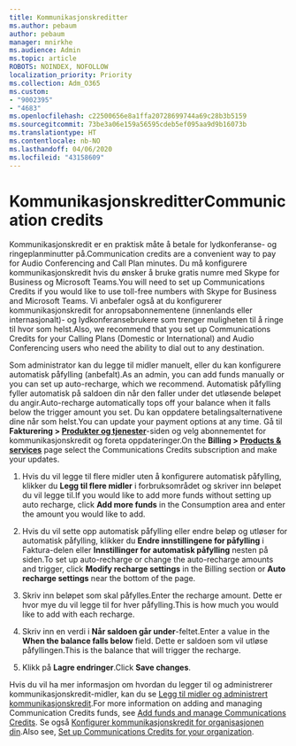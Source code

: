 ```yaml
---
title: Kommunikasjonskreditter
ms.author: pebaum
author: pebaum
manager: mnirkhe
ms.audience: Admin
ms.topic: article
ROBOTS: NOINDEX, NOFOLLOW
localization_priority: Priority
ms.collection: Adm_O365
ms.custom:
- "9002395"
- "4683"
ms.openlocfilehash: c22500656e8a1ffa20728699744a69c28b3b5159
ms.sourcegitcommit: 73be3a06e159a56595cdeb5ef095aa9d9b16073b
ms.translationtype: HT
ms.contentlocale: nb-NO
ms.lasthandoff: 04/06/2020
ms.locfileid: "43158609"
---
```

# <a name="communication-credits"></a><span data-ttu-id="20c7b-102">Kommunikasjonskreditter</span><span class="sxs-lookup"><span data-stu-id="20c7b-102">Communication credits</span></span>

<span data-ttu-id="20c7b-103">Kommunikasjonskredit er en praktisk måte å betale for lydkonferanse- og ringeplanminutter på.</span><span class="sxs-lookup"><span data-stu-id="20c7b-103">Communication credits are a convenient way to pay for Audio Conferencing and Call Plan minutes.</span></span>  <span data-ttu-id="20c7b-104">Du må konfigurere kommunikasjonskredit hvis du ønsker å bruke gratis numre med Skype for Business og Microsoft Teams.</span><span class="sxs-lookup"><span data-stu-id="20c7b-104">You will need to set up Communications Credits if you would like to use toll-free numbers with Skype for Business and Microsoft Teams.</span></span>  <span data-ttu-id="20c7b-105">Vi anbefaler også at du konfigurerer kommunikasjonskredit for anropsabonnementene (innenlands eller internasjonalt)- og lydkonferansebrukere som trenger muligheten til å ringe til hvor som helst.</span><span class="sxs-lookup"><span data-stu-id="20c7b-105">Also, we recommend that you set up Communications Credits for your Calling Plans (Domestic or International) and Audio Conferencing users who need the ability to dial out to any destination.</span></span>

<span data-ttu-id="20c7b-106">Som administrator kan du legge til midler manuelt, eller du kan konfigurere automatisk påfylling (anbefalt).</span><span class="sxs-lookup"><span data-stu-id="20c7b-106">As an admin, you can add funds manually or you can set up auto-recharge, which we recommend.</span></span>  <span data-ttu-id="20c7b-107">Automatisk påfylling fyller automatisk på saldoen din når den faller under det utløsende beløpet du angir.</span><span class="sxs-lookup"><span data-stu-id="20c7b-107">Auto-recharge automatically tops off your balance when it falls below the trigger amount you set.</span></span>  <span data-ttu-id="20c7b-108">Du kan oppdatere betalingsalternativene dine når som helst.</span><span class="sxs-lookup"><span data-stu-id="20c7b-108">You can update your payment options at any time.</span></span> <span data-ttu-id="20c7b-109">Gå til **Fakturering > [Produkter og tjenester](https://go.microsoft.com/fwlink/p/?linkid=842054)**-siden og velg abonnementet for kommunikasjonskredit og foreta oppdateringer.</span><span class="sxs-lookup"><span data-stu-id="20c7b-109">On the **Billing > [Products & services](https://go.microsoft.com/fwlink/p/?linkid=842054)** page select the Communications Credits subscription and make your updates.</span></span>

1. <span data-ttu-id="20c7b-110">Hvis du vil legge til flere midler uten å konfigurere automatisk påfylling, klikker du **Legg til flere midler** i forbruksområdet og skriver inn beløpet du vil legge til.</span><span class="sxs-lookup"><span data-stu-id="20c7b-110">If you would like to add more funds without setting up auto recharge, click **Add more funds** in the Consumption area and enter the amount you would like to add.</span></span>

2. <span data-ttu-id="20c7b-111">Hvis du vil sette opp automatisk påfylling eller endre beløp og utløser for automatisk påfylling, klikker du **Endre innstillingene for påfylling** i Faktura-delen eller **Innstillinger for automatisk påfylling** nesten på siden.</span><span class="sxs-lookup"><span data-stu-id="20c7b-111">To set up auto-recharge or change the auto-recharge amounts and trigger, click **Modify recharge settings** in the Billing section or **Auto recharge settings** near the bottom of the page.</span></span>  

3. <span data-ttu-id="20c7b-112">Skriv inn beløpet som skal påfylles.</span><span class="sxs-lookup"><span data-stu-id="20c7b-112">Enter the recharge amount.</span></span>  <span data-ttu-id="20c7b-113">Dette er hvor mye du vil legge til for hver påfylling.</span><span class="sxs-lookup"><span data-stu-id="20c7b-113">This is how much you would like to add with each recharge.</span></span>  

4. <span data-ttu-id="20c7b-114">Skriv inn en verdi i **Når saldoen går under**-feltet.</span><span class="sxs-lookup"><span data-stu-id="20c7b-114">Enter a value in the **When the balance falls below** field.</span></span>  <span data-ttu-id="20c7b-115">Dette er saldoen som vil utløse påfyllingen.</span><span class="sxs-lookup"><span data-stu-id="20c7b-115">This is the balance that will trigger the recharge.</span></span>

5. <span data-ttu-id="20c7b-116">Klikk på **Lagre endringer**.</span><span class="sxs-lookup"><span data-stu-id="20c7b-116">Click **Save changes**.</span></span>

<span data-ttu-id="20c7b-117">Hvis du vil ha mer informasjon om hvordan du legger til og administrerer kommunikasjonskredit-midler, kan du se [Legg til midler og administrert kommunikasjonskredit](https://docs.microsoft.com/microsoftteams/add-funds-and-manage-communications-credits).</span><span class="sxs-lookup"><span data-stu-id="20c7b-117">For more information on adding and managing Communication Credits funds, see [Add funds and manage Communications Credits](https://docs.microsoft.com/microsoftteams/add-funds-and-manage-communications-credits).</span></span> <span data-ttu-id="20c7b-118">Se også [Konfigurer kommunikasjonskredit for organisasjonen din](https://docs.microsoft.com/microsoftteams/set-up-communications-credits-for-your-organization).</span><span class="sxs-lookup"><span data-stu-id="20c7b-118">Also see, [Set up Communications Credits for your organization](https://docs.microsoft.com/microsoftteams/set-up-communications-credits-for-your-organization).</span></span>
